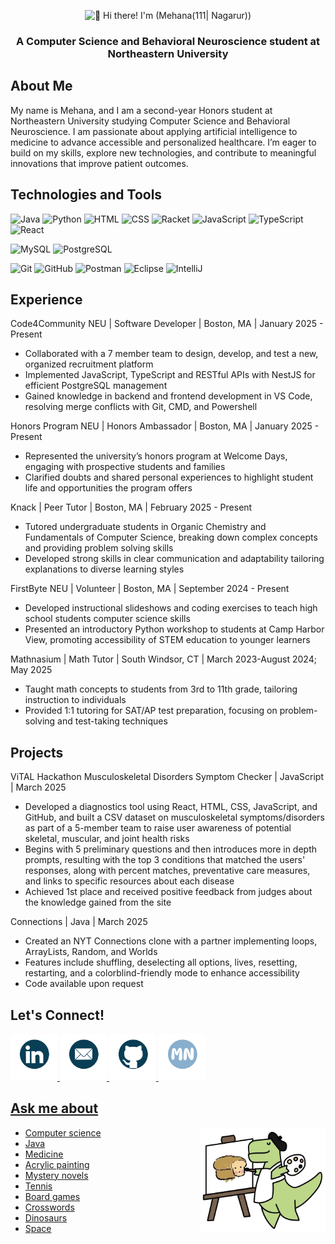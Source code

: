 <p align="center">
  <img src="https://raw.githubusercontent.com/mehanana/mehanana/master/Hi%20🌺%20I’m%20Mehana!.gif" 
       height="250" 
       width="500" 
       alt="👋 Hi there! I'm (Mehana(111| Nagarur))" 
       title="👋 Hi there! I'm (Mehana(111| Nagarur))"/>
</p>
<h3 align="center">A Computer Science and Behavioral Neuroscience student at Northeastern University</h3>

## About Me
My name is Mehana, and I am a second-year Honors student at Northeastern University studying Computer Science and Behavioral Neuroscience. I am passionate about applying artificial intelligence to medicine to advance accessible and personalized healthcare. I’m eager to build on my skills, explore new technologies, and contribute to meaningful innovations that improve patient outcomes.

## Technologies and Tools
![Java](https://img.shields.io/badge/java-%23ED8B00.svg?style=for-the-badge&logo=openjdk&logoColor=white)
![Python](https://img.shields.io/badge/python-3670A0?style=for-the-badge&logo=python&logoColor=ffdd54)
![HTML](https://img.shields.io/badge/html-ebb39b.svg?style=for-the-badge&logo=html5&logoColor=%2361DAF)
![CSS](https://img.shields.io/badge/css-2e54e0.svg?style=for-the-badge&logo=css&logoColor=%2361DAF)
![Racket](https://img.shields.io/badge/racket-445aa4.svg?style=for-the-badge&logo=racket&logoColor=922a27)
![JavaScript](https://img.shields.io/badge/javascript-f7da61.svg?style=for-the-badge&logo=javascript&logoColor=383936)
![TypeScript](https://img.shields.io/badge/typescript-%23007ACC.svg?style=for-the-badge&logo=typescript&logoColor=white)
![React](https://img.shields.io/badge/react-%2320232a.svg?style=for-the-badge&logo=react&logoColor=%2361DAFB)

![MySQL](https://img.shields.io/badge/mysql-d99539.svg?style=for-the-badge&logo=mysql&logoColor=2f648a)
![PostgreSQL](https://img.shields.io/badge/postgresql-436593.svg?style=for-the-badge&logo=postgresql&logoColor=ffffff)

![Git](https://img.shields.io/badge/git-%23F05033.svg?style=for-the-badge&logo=git&logoColor=white)
![GitHub](https://img.shields.io/badge/github-%23121011.svg?style=for-the-badge&logo=github&logoColor=white)
![Postman](https://img.shields.io/badge/Postman-FF6C37?style=for-the-badge&logo=postman&logoColor=white)
![Eclipse](https://img.shields.io/badge/eclipse-322957.svg?style=for-the-badge&logo=eclipse&logoColor=ea9b45)
![IntelliJ](https://img.shields.io/badge/intellij-b94c7f.svg?style=for-the-badge&logo=intellijidea&logoColor=ffae45)


## Experience
Code4Community NEU | Software Developer | Boston, MA | January 2025 - Present   
- Collaborated with a 7 member team to design, develop, and test a new, organized recruitment platform
- Implemented JavaScript, TypeScript and RESTful APIs with NestJS for efficient PostgreSQL management
- Gained knowledge in backend and frontend development in VS Code, resolving merge conflicts with Git, CMD, and Powershell

Honors Program NEU | Honors Ambassador | Boston, MA | January 2025 - Present   
- Represented the university’s honors program at Welcome Days, engaging with prospective students and families
- Clarified doubts and shared personal experiences to highlight student life and opportunities the program offers

Knack | Peer Tutor | Boston, MA | February 2025 - Present                                                                                                                                                 
- Tutored undergraduate students in Organic Chemistry and Fundamentals of Computer Science, breaking down complex concepts and providing problem solving skills
- Developed strong skills in clear communication and adaptability tailoring explanations to diverse learning styles

FirstByte NEU | Volunteer | Boston, MA | September 2024 - Present
- Developed instructional slideshows and coding exercises to teach high school students computer science skills
- Presented an introductory Python workshop to students at Camp Harbor View, promoting accessibility of STEM education to younger learners

Mathnasium | Math Tutor | South Windsor, CT | March 2023-August 2024; May 2025       
- Taught math concepts to students from 3rd to 11th grade, tailoring instruction to individuals
- Provided 1:1 tutoring for SAT/AP test preparation, focusing on problem-solving and test-taking techniques

## Projects
ViTAL Hackathon Musculoskeletal Disorders Symptom Checker | JavaScript | March 2025
- Developed a diagnostics tool using React, HTML, CSS, JavaScript, and GitHub, and built a CSV dataset on musculoskeletal symptoms/disorders as part of a 5-member team to raise user awareness of potential skeletal, muscular, and joint health risks
- Begins with 5 preliminary questions and then introduces more in depth prompts, resulting with the top 3 conditions that matched the users' responses, along with percent matches, preventative care measures, and links to specific resources about each disease
- Achieved 1st place and received positive feedback from judges about the knowledge gained from the site

Connections | Java | March 2025
- Created an NYT Connections clone with a partner implementing loops, ArrayLists, Random, and Worlds
- Features include shuffling, deselecting all options, lives, resetting, restarting, and a colorblind-friendly mode to enhance accessibility
- Code available upon request

## Let's Connect!
<a href="https://www.linkedin.com/in/mehana-nagarur/" title="LinkedIn Profile"><img width="75" src="linkedin-logo.png">
<a href="nagarur.m@northeastern.edu" title="Email"><img width="75" src="email-logo.png">
<a href="https://github.com/mehanana" title="GitHub"><img width="75" src="github-logo.png"> 
<a href="https://www.mehana-n.netlify.app/" title="Personal Portfolio"><img width="75" src="name-logo.png"> 

## Ask me about 
  <img align="right" src="dino gif.webp" width="200">
    <ul>
      <li>Computer science</li>
      <li>Java</li>
      <li>Medicine</li>
      <li>Acrylic painting</li>
      <li>Mystery novels</li>
      <li>Tennis</li>
      <li>Board games</li>
      <li>Crosswords</li>
      <li>Dinosaurs</li>
      <li>Space</li>
    </ul>

